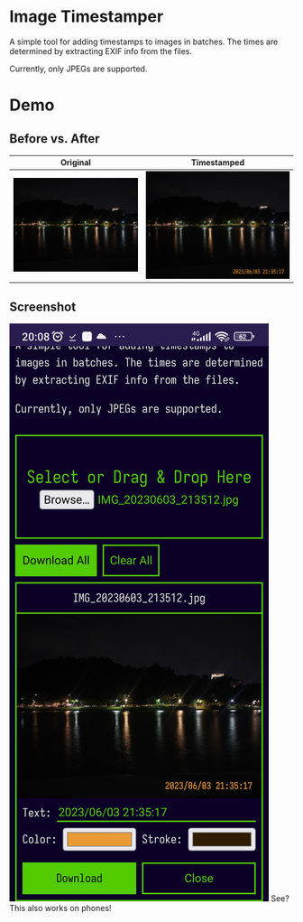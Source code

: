 # Image Timestamper

A simple tool for adding timestamps to images in batches. The times are determined by extracting EXIF info from the files.

Currently, only JPEGs are supported.

# Demo
## Before vs. After
|           Original           |                Timestamped               |
| :--------------------------: | :--------------------------------------: |
| ![img]( ./demo/example.jpg ) | ![img]( ./demo/example_timestamped.jpg ) |

## Screenshot

![img]( ./demo/screenshot_android_firefoxNightly_privateMode.jpg )
See? This also works on phones!
